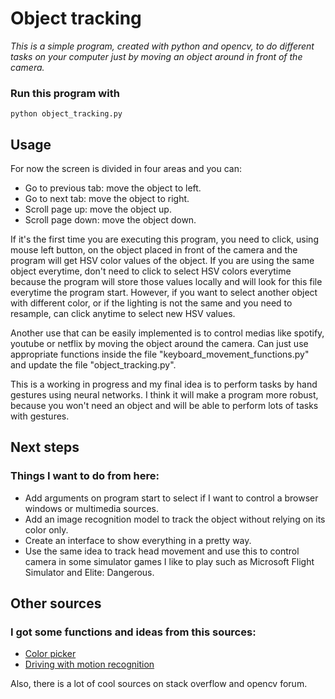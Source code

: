 # Object tracking


_This is a simple program, created with python and opencv, to do different tasks on your computer just by moving an object around in front of the camera._

### Run this program with 
    python object_tracking.py

## Usage
For now the screen is divided in four areas and you can:
* Go to previous tab: move the object to left.
* Go to next tab: move the object to right.
* Scroll page up: move the object up.
* Scroll page down: move the object down.

If it's the first time you are executing this program, you need to click, using mouse left button, on the object placed in front of the camera and the program will get HSV color values of the object. If you are using the same object everytime, don't need to click to select HSV colors everytime because the program will store those values locally and will look for this file everytime the program start. However, if you want to select another object with different color, or if the lighting is not the same and you need to resample, can click anytime to select new HSV values.

Another use that can be easily implemented is to control medias like spotify, youtube or netflix by moving the object around the camera. Can just use appropriate functions inside the file "keyboard_movement_functions.py" and update the file "object_tracking.py".

This is a working in progress and my final idea is to perform tasks by hand gestures using neural networks. I think it will make a program more robust, because you won't need an object and will be able to perform lots of tasks with gestures.

## Next steps

### Things I want to do from here:
 * Add arguments on program start to select if I want to control a browser windows or multimedia sources.
 * Add an image recognition model to track the object without relying on its color only.
 * Create an interface to show everything in a pretty way.
 * Use the same idea to track head movement and use this to control camera in some simulator games I like to play such as Microsoft Flight Simulator and Elite: Dangerous.

## Other sources

### I got some functions and ideas from this sources:

* [Color picker](https://github.com/alieldinayman/HSV-Color-Picker)
* [Driving with motion recognition](https://github.com/TanayKarve/Driving-using-motion-recogniton)

Also, there is a lot of cool sources on stack overflow and opencv forum. 

